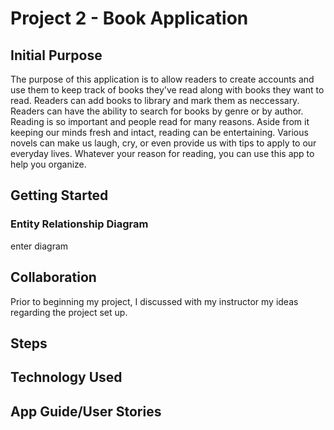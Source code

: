 # Project 2 - Book Application
## Initial Purpose
The purpose of this application is to allow readers to create accounts and use them to keep track of books they've read along with books they want to read. Readers can add books to library and mark them as neccessary. Readers can have the ability to search for books by genre or by author. Reading is so important and people read for many reasons. Aside from it keeping our minds fresh and intact, reading can be entertaining. Various novels can make us laugh, cry, or even provide us with tips to apply to our everyday lives. Whatever your reason for reading, you can use this app to help you organize.  

## Getting Started
### Entity Relationship Diagram
enter diagram
## Collaboration
Prior to beginning my project, I discussed with my instructor my ideas regarding the project set up. 
## Steps
## Technology Used
## App Guide/User Stories

